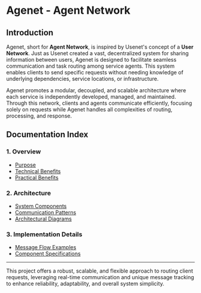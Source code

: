 
# Agenet - Agent Network

## Introduction
Agenet, short for **Agent Network**, is inspired by Usenet's concept of a **User Network**. Just as Usenet created a vast, decentralized system for sharing information between users, Agenet is designed to facilitate seamless communication and task routing among service agents. This system enables clients to send specific requests without needing knowledge of underlying dependencies, service locations, or infrastructure.

Agenet promotes a modular, decoupled, and scalable architecture where each service is independently developed, managed, and maintained. Through this network, clients and agents communicate efficiently, focusing solely on requests while Agenet handles all complexities of routing, processing, and response.

## Documentation Index

### 1. Overview
- [Purpose](./docs/overview/purpose.md)
- [Technical Benefits](./docs/overview/technical_benefits.md)
- [Practical Benefits](./docs/overview/practical_benefits.md)

### 2. Architecture
- [System Components](./docs/architecture/system_components.md)
- [Communication Patterns](./docs/architecture/communication_patterns.md)
- [Architectural Diagrams](./docs/architecture/architectural_diagrams.md)

### 3. Implementation Details
- [Message Flow Examples](./docs/implementation/message_flow_examples.md)
- [Component Specifications](./docs/implementation/component_specifications.md)

---

This project offers a robust, scalable, and flexible approach to routing client requests, leveraging real-time communication and unique message tracking to enhance reliability, adaptability, and overall system simplicity.
